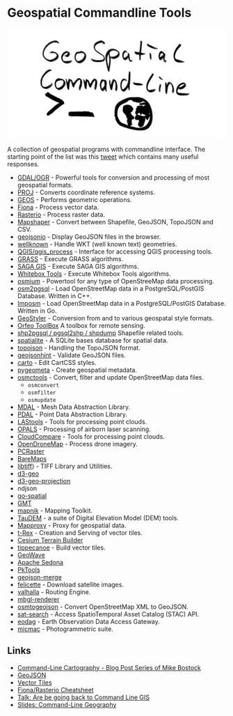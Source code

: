 # Geospatial Commandline Tools

![cover image geospatial commandline tools](cover_image.jpg)

A collection of geospatial programs with commandline interface. The starting point of the list was this [tweet](https://twitter.com/JakobMiksch/status/1358012117924904960) which contains many useful responses.

- [GDAL/OGR](https://gdal.org/) - Powerful tools for conversion and processing of most geospatial formats.
- [PROJ](https://proj.org/index.html) - Converts coordinate reference systems.
- [GEOS](https://git.osgeo.org/gitea/geos/geos/src/branch/master/util/geosop/README.md) - Performs geometric operations. 
- [Fiona](https://github.com/Toblerity/Fiona/blob/master/docs/cli.rst) - Process vector data. 
- [Rasterio](https://rasterio.readthedocs.io/en/latest/cli.html) - Process raster data.
- [Mapshaper](https://github.com/mbloch/mapshaper) - Convert between Shapefile, GeoJSON, TopoJSON and CSV.
- [geojsonio](https://github.com/mapbox/geojsonio-cli) - Display GeoJSON files in the browser.
- [wellknown](https://github.com/mapbox/wellknown) - Handle WKT (well known text) geometries.
- [QGIS/qgis_process](https://docs.qgis.org/3.16/en/docs/user_manual/processing/standalone.html) - Interface for accessing QGIS processing tools.
- [GRASS](https://grass.osgeo.org/grass78/manuals/grass7.html) - Execute GRASS algorithms.
- [SAGA GIS](http://www.saga-gis.org/en/index.html) - Execute SAGA GIS algorithms.
- [Whitebox Tools](https://github.com/jblindsay/whitebox-tools) - Execute Whitebox Tools algorithms.
- [osmium](https://osmcode.org/osmium-tool/) - Powertool for any type of OpenStreeMap data processing.
- [osm2pgsql](https://osm2pgsql.org/) - Load OpenStreetMap data in a PostgreSQL/PostGIS Database. Written in C++.
- [Imposm](https://imposm.org/) - Load OpenStreetMap data in a PostgreSQL/PostGIS Database. Written in Go.
- [GeoStyler](https://geostyler.org/) - Conversion from and to various geospatal style formats.
- [Orfeo ToolBox](https://www.orfeo-toolbox.org/) A toolbox for remote sensing.
- [shp2pgsql / pgsql2shp / shpdump](https://manpages.ubuntu.com/manpages/bionic/man1/shpdump.1.html) Shapefile related tools.
- [spatialite](https://www.gaia-gis.it/fossil/spatialite-tools/index) - A SQLite bases database for spatial data.
- [topojson](https://github.com/topojson/topojson) - Handling the TopoJSON format.
- [geojsonhint](https://github.com/mapbox/geojsonhint) - Validate GeoJSON files.
- [carto](https://cartocss.readthedocs.io/en/latest/installation_usage.html) - Edit CartCSS styles.
- [pygeometa](https://geopython.github.io/pygeometa/) - Create geospatial metadata.
- [osmctools](https://gitlab.com/osm-c-tools/osmctools) - Convert, filter and update OpenStreetMap data files.
  - `osmconvert`
  - `osmfilter`
  - `osmupdate`
- [MDAL](https://www.mdal.xyz/) - Mesh Data Abstraction Library.  
- [PDAL](https://pdal.io/) - Point Data Abstraction Library.
- [LAStools](https://rapidlasso.com/lastools/) - Tools for processing point clouds.
- [OPALS](https://opals.geo.tuwien.ac.at/html/stable/usr_getting_started.html) - Processing of airborn laser scanning.
- [CloudCompare](https://www.cloudcompare.org/doc/wiki/index.php?title=Command_line_mode) - Tools for processing point clouds.
- [OpenDroneMap](https://github.com/OpenDroneMap/ODM) - Process drone imagery.
- [PCRaster](https://pcraster.geo.uu.nl/)
- [BareMaps](https://github.com/baremaps/baremaps)
- [libtiff](http://www.libtiff.org/man/tiffsplit.1.html)) - TIFF Library and Utilities.
- [d3-geo](https://github.com/d3/d3-geo)
- [d3-geo-projection](https://github.com/d3/d3-geo-projection)
- ndjson
- [go-spatial](https://github.com/jblindsay/go-spatial)
- [GMT](https://www.generic-mapping-tools.org/)
- [mapnik](https://mapnik.org/) - Mapping Toolkit.
- [TauDEM](https://hydrology.usu.edu/taudem/taudem5/index.html) - a suite of Digital Elevation Model (DEM) tools. 
- [Mapproxy](https://mapproxy.org/) - Proxy for geospatial data.
- [t-Rex](https://t-rex.tileserver.ch) - Creation and Serving of vector tiles.
- [Cesium Terrain Builder](https://github.com/geo-data/cesium-terrain-builder)
- [tippecanoe](https://github.com/mapbox/tippecanoe) - Build vector tiles.
- [GeoWave](https://www.osgeo.org/projects/geowave/)
- [Apache Sedona](https://sedona.apache.org/)
- [PkTools](http://pktools.nongnu.org/html/index.html)
- [geojson-merge](https://github.com/mapbox/geojson-merge)
- [felicette](https://github.com/plant99/felicette) - Download satellite images. 
- [valhalla](https://github.com/valhalla/valhalla) - Routing Engine.
- [mbgl-renderer](https://github.com/consbio/mbgl-renderer)
- [osmtogeojson](https://github.com/tyrasd/osmtogeojson) - Convert OpenStreetMap XML to GeoJSON.
- [sat-search](https://github.com/sat-utils/sat-search) - Access SpatioTemporal Asset Catalog (STAC) API.
- [eodag](https://github.com/CS-SI/eodag) - Earth Observation Data Access Gateway.
- [micmac](https://micmac.ensg.eu/index.php/MicMac_tools) - Photogrammetric suite.

## Links

- [Command-Line Cartography - Blog Post Series of Mike Bostock](https://medium.com/@mbostock/command-line-cartography-part-1-897aa8f8ca2c#06f4)
- [GeoJSON](https://github.com/tmcw/awesome-geojson)
- [Vector Tiles](https://github.com/mapbox/awesome-vector-tiles#cli-utilities)
- [Fiona/Rasterio Cheatsheet](https://github.com/sgillies/frs-cheat-sheet)
- [Talk: Are be going back to Command Line GIS](https://media.ccc.de/v/bucharest-212-are-we-going-back-to-command-line-gis-)
- [Slides: Command-Line Geography](https://nerik.github.io/cli-geography)
